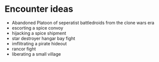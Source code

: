 # Encounter ideas
* Abandoned Platoon of seperatist battledroids from the clone wars era
* escorting a spice convoy
* hijacking a spice shipment
* star destroyer hangar bay fight
* imflitrating a pirate hideout
* rancor fight
* liberating a small village

